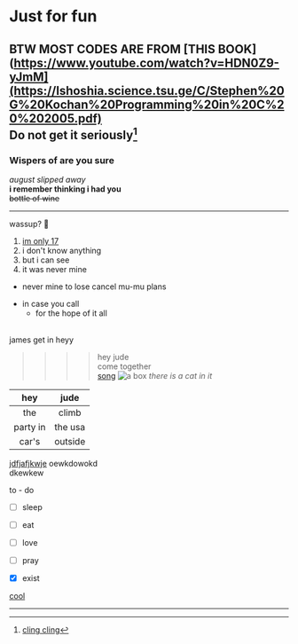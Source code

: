 Just for fun 
============
BTW MOST CODES ARE FROM [THIS BOOK](https://www.youtube.com/watch?v=HDN0Z9-yJmM](https://lshoshia.science.tsu.ge/C/Stephen%20G%20Kochan%20Programming%20in%20C%20%202005.pdf)  
Do not get it seriously[^1]
-----------------------
### Wispers of are you sure  
_august slipped away_<br>
__i remember thinking i had you__<br>
~~bottle of wine~~<br>
* * *
[^1]:[cling cling](https://www.youtube.com/watch?v=HDN0Z9-yJmM)    

  
wassup? :ghost:

1. <ins>im only 17
2. i don't know anything
 1. but i can see
 2. it was never mine
* never mine to lose
  cancel mu-mu  plans
- in case you call
  + for the hope of it all  <br><br>
  
james get in  heyy

>>>>hey jude<br>
>>come together<br>
[song](https://www.youtube.com/watch?v=AxZl2cFvjRs&list=RDAxZl2cFvjRs&start_radio=1)
![a box](https://files.ekmcdn.com/bluestar/images/single-walled-cardboard-box-12-x-9-x-6-pack-of-25-164-p.jpg?v=1282021-094704)
*there is a cat in it*<br>














































































|hey|jude|
|:-----:|:-----:|
|the|climb|<br>
|party in|the usa|  
|car's|outside|


[jdfjafjkwje](#smth) 
oewkdowokd  
dkewkew    



to - do   

- [ ] sleep  
- [ ] eat  
- [ ] love  
- [ ] pray  
- [x] exist


[cool](smth)



 





---
